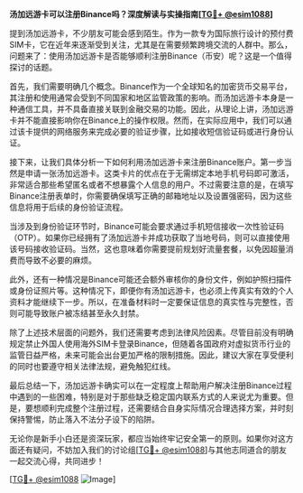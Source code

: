 **汤加远游卡可以注册Binance吗？深度解读与实操指南[[TG💪+ @esim1088](https://t.me/s/esim1088)]**

提到汤加远游卡，不少朋友可能会感到陌生。作为一款专为国际旅行设计的预付费SIM卡，它在近年来逐渐受到关注，尤其是在需要频繁跨境交流的人群中。那么，问题来了：使用汤加远游卡是否能够顺利注册Binance（币安）呢？这是一个值得探讨的话题。

首先，我们需要明确几个概念。Binance作为一个全球知名的加密货币交易平台，其注册和使用通常会受到不同国家和地区监管政策的影响。而汤加远游卡本身是一种通信工具，并不具备直接关联到金融交易的功能。因此，从理论上讲，汤加远游卡并不能直接影响你在Binance上的操作权限。然而，在实际应用中，我们可以通过该卡提供的网络服务来完成必要的验证步骤，比如接收短信验证码或进行身份认证。

接下来，让我们具体分析一下如何利用汤加远游卡来注册Binance账户。第一步当然是申请一张汤加远游卡。这类卡片的优点在于无需绑定本地手机号码即可激活，非常适合那些希望匿名或者不想暴露个人信息的用户。不过需要注意的是，在填写Binance注册表单时，你需要确保填写正确的邮箱地址以及设置强密码，因为这些信息将用于后续的身份验证流程。

当涉及到身份验证环节时，Binance可能会要求通过手机短信接收一次性验证码（OTP）。如果你已经拥有了汤加远游卡并成功获取了当地号码，则可以直接使用该号码接收验证码。当然，这也意味着你需要提前规划好流量套餐，以免因超量消费而导致不必要的麻烦。

此外，还有一种情况是Binance可能还会额外审核你的身份文件，例如护照扫描件或身份证照片等。这种情况下，即便你有汤加远游卡，也必须上传真实有效的个人资料才能继续下一步。所以，在准备材料时一定要保证信息的真实性与完整性，否则可能导致账户被冻结甚至永久封禁。

除了上述技术层面的问题外，我们还需要考虑到法律风险因素。尽管目前没有明确规定禁止外国人使用海外SIM卡登录Binance，但随着各国政府对虚拟货币行业的监管日益严格，未来可能会出台更加严格的限制措施。因此，建议大家在享受便利的同时也要遵守相关法律法规，避免触犯红线。

最后总结一下，汤加远游卡确实可以在一定程度上帮助用户解决注册Binance过程中遇到的一些困难，特别是对于那些缺乏稳定国内联系方式的人来说尤为重要。但是，要想顺利完成整个注册过程，还需要结合自身实际情况合理选择方案，并时刻保持警惕，防止落入不法分子设下的陷阱。

无论你是新手小白还是资深玩家，都应当始终牢记安全第一的原则。如果你对这方面还有疑问，不妨加入我们的讨论组[[TG💪+ @esim1088](https://t.me/s/esim1088)]与其他志同道合的朋友一起交流心得，共同进步！

[[TG💪+ @esim1088](https://t.me/s/esim1088) ![Image](https://i.postimg.cc/4NQfJmqS/Snipaste-2025-05-13-00-14-12.png)]
